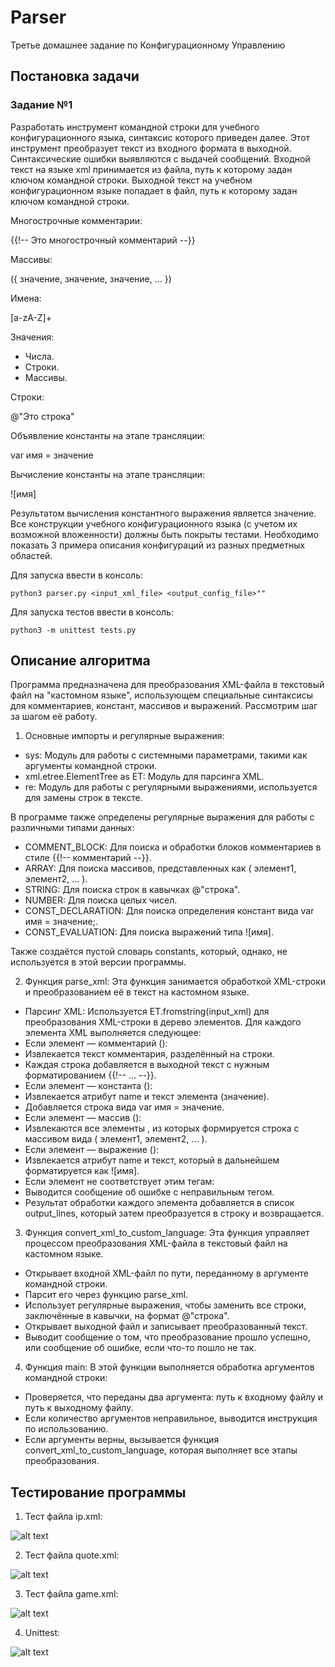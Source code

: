 # Parser
Третье домашнее задание по Конфигурационному Управлению

## Постановка задачи

### Задание №1
Разработать инструмент командной строки для учебного конфигурационного 
языка, синтаксис которого приведен далее. Этот инструмент преобразует текст из 
входного формата в выходной. Синтаксические ошибки выявляются с выдачей 
сообщений. 
Входной текст на языке xml принимается из файла, путь к которому задан 
ключом командной строки. Выходной текст на учебном конфигурационном 
языке попадает в файл, путь к которому задан ключом командной строки.

Многострочные комментарии:

{{!-- 
  Это многострочный 
  комментарий 
--}}

Массивы:

  ({ значение, значение, значение, ... })
  
Имена:

[a-zA-Z]+

Значения: 
- Числа. 
- Строки. 
- Массивы.

Строки: 

@"Это строка"

Объявление константы на этапе трансляции:

var имя = значение

Вычисление константы на этапе трансляции:

![имя]

Результатом вычисления константного выражения является значение. 
Все конструкции учебного конфигурационного языка (с учетом их 
возможной вложенности) должны быть покрыты тестами. Необходимо показать 3 
примера описания конфигураций из разных предметных областей. 

Для запуска ввести в консоль: 

```python3 parser.py <input_xml_file> <output_config_file>""```

Для запуска тестов ввести в консоль: 

```python3 -m unittest tests.py```

## Описание алгоритма

Программа предназначена для преобразования XML-файла в текстовый файл на "кастомном языке", использующем специальные синтаксисы для комментариев, констант, массивов и выражений. Рассмотрим шаг за шагом её работу.

1. Основные импорты и регулярные выражения:
  - sys: Модуль для работы с системными параметрами, такими как аргументы командной строки.
  - xml.etree.ElementTree as ET: Модуль для парсинга XML.
  - re: Модуль для работы с регулярными выражениями, используется для замены строк в тексте.

В программе также определены регулярные выражения для работы с различными типами данных:

- COMMENT_BLOCK: Для поиска и обработки блоков комментариев в стиле {{!-- комментарий --}}.
- ARRAY: Для поиска массивов, представленных как ( элемент1, элемент2, ... ).
- STRING: Для поиска строк в кавычках @"строка".
- NUMBER: Для поиска целых чисел.
- CONST_DECLARATION: Для поиска определения констант вида var имя = значение;.
- CONST_EVALUATION: Для поиска выражений типа ![имя].

Также создаётся пустой словарь constants, который, однако, не используется в этой версии программы.

2. Функция parse_xml:
Эта функция занимается обработкой XML-строки и преобразованием её в текст на кастомном языке.

- Парсинг XML: Используется ET.fromstring(input_xml) для преобразования XML-строки в дерево элементов.
Для каждого элемента XML выполняется следующее:
- Если элемент — комментарий (<comment>):
- Извлекается текст комментария, разделённый на строки.
- Каждая строка добавляется в выходной текст с нужным форматированием {{!-- ... --}}.
- Если элемент — константа (<constant>):
- Извлекается атрибут name и текст элемента (значение).
- Добавляется строка вида var имя = значение.
- Если элемент — массив (<array>):
- Извлекаются все элементы <item>, из которых формируется строка с массивом вида ( элемент1, элемент2, ... ).
- Если элемент — выражение (<evaluation>):
- Извлекается атрибут name и текст, который в дальнейшем форматируется как ![имя].
- Если элемент не соответствует этим тегам:
- Выводится сообщение об ошибке с неправильным тегом.
- Результат обработки каждого элемента добавляется в список output_lines, который затем преобразуется в строку и возвращается.

3. Функция convert_xml_to_custom_language:
Эта функция управляет процессом преобразования XML-файла в текстовый файл на кастомном языке.

- Открывает входной XML-файл по пути, переданному в аргументе командной строки.
- Парсит его через функцию parse_xml.
- Использует регулярные выражения, чтобы заменить все строки, заключённые в кавычки, на формат @"строка".
- Открывает выходной файл и записывает преобразованный текст.
- Выводит сообщение о том, что преобразование прошло успешно, или сообщение об ошибке, если что-то пошло не так.

4. Функция main:
В этой функции выполняется обработка аргументов командной строки:

- Проверяется, что переданы два аргумента: путь к входному файлу и путь к выходному файлу.
- Если количество аргументов неправильное, выводится инструкция по использованию.
- Если аргументы верны, вызывается функция convert_xml_to_custom_language, которая выполняет все этапы преобразования.

## Тестирование программы

1. Тест файла ip.xml:

![alt text](images/ip_test.png)

2. Тест файла quote.xml:

![alt text](images/quote_test.png)

3. Тест файла game.xml:

![alt text](images/game_test.png)

4. Unittest:

![alt text](images/unittest.png)
